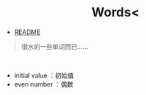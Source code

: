   <h1 align="center"><b>Words<</b></h1>

- [README](../README.md)

> 很水的一些单词而已......

<br>

- initial value ：初始值
- even number ：偶数
